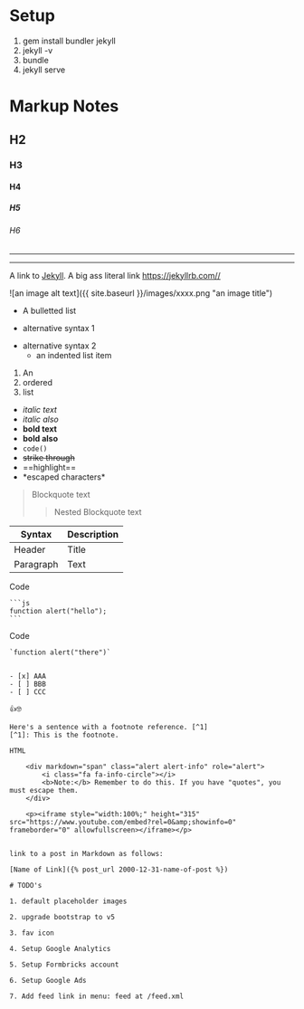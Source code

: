 # Setup

1. gem install bundler jekyll
2. jekyll -v
3. bundle
4. jekyll serve


# Markup Notes

## H2
### H3
#### H4
##### H5
###### H6

----
****

A link to [Jekyll](https://jekyllrb.com/). 
A big ass literal link <https://jekyllrb.com//>

![an image alt text]({{ site.baseurl }}/images/xxxx.png "an image title")

* A bulletted list
- alternative syntax 1
+ alternative syntax 2
  - an indented list item

1. An
2. ordered
3. list

- *italic text*  
- _italic also_
- **bold text**  
- __bold also__
- `code()`
- ~~strike through~~
- ==highlight==
- \*escaped characters\*

> Blockquote text
>> Nested Blockquote text

| Syntax    | Description |
| --------- | ----------- |
| Header    | Title       |
| Paragraph | Text        |


Code

    ```js
    function alert("hello");
    ```

Code

    `function alert("there")` 

~~~text~~~

- [x] AAA
- [ ] BBB
- [ ] CCC

👍🤓

Here's a sentence with a footnote reference. [^1]
[^1]: This is the footnote.

HTML

    <div markdown="span" class="alert alert-info" role="alert">
        <i class="fa fa-info-circle"></i> 
        <b>Note:</b> Remember to do this. If you have "quotes", you must escape them.
    </div>

    <p><iframe style="width:100%;" height="315" src="https://www.youtube.com/embed?rel=0&amp;showinfo=0" frameborder="0" allowfullscreen></iframe></p>


link to a post in Markdown as follows:

[Name of Link]({% post_url 2000-12-31-name-of-post %})

# TODO's

1. default placeholder images

2. upgrade bootstrap to v5

3. fav icon

4. Setup Google Analytics

5. Setup Formbricks account

6. Setup Google Ads

7. Add feed link in menu: feed at /feed.xml